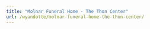 ```yaml
---
title: "Molnar Funeral Home - The Thon Center"
url: /wyandotte/molnar-funeral-home-the-thon-center/
---
```

